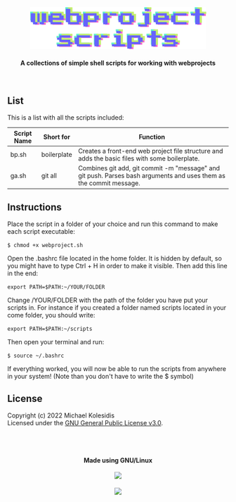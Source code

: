 <div align="center">
  <img src="./webproject-script-logo.png">
  <h4>A collections of simple shell scripts for working with webprojects</h4>
</div>
<br>



## List
This is a list with all the scripts included:


| Script Name | Short for     | Function |
|-------------|---------------|----------|
| bp.sh       | boilerplate   | Creates a front-end web project file structure and adds the basic files with some boilerplate. |
| ga.sh       | git all       | Combines git add, git commit -m "message" and git push. Parses bash arguments and uses them as the commit message. |



## Instructions

Place the script in a folder of your choice and run this command to make each script executable:
```
$ chmod +x webproject.sh
```

Open the .bashrc file located in the home folder. It is hidden by default, so you might have to type Ctrl + H in order to make it visible. Then add this line in the end:
```
export PATH=$PATH:~/YOUR/FOLDER
```

Change /YOUR/FOLDER with the path of the folder you have put your scripts in. For instance if you created a folder named scripts located in your come folder, you should write:
```
export PATH=$PATH:~/scripts
```

Then open your terminal and run:
```
$ source ~/.bashrc
```

If everything worked, you will now be able to run the scripts from anywhere in your system! (Note than you don't have to write the $ symbol)



## License

Copyright (c) 2022 Michael Kolesidis<br>
Licensed under the [GNU General Public License v3.0](https://github.com/michaelkolesidis/webproject-script/blob/main/LICENSE).

[//]: # (Free Software)
<div align="center">
  <br>
  <br>
  <h4>Made using GNU/Linux</h4>
  <a href="https://www.gnu.org/philosophy/free-sw.html"><img src="https://gnulinuxgreece.github.io/gnu_linux.svg" style="width: 180px;"></a>
</div>
<br>                                                                
<div align="center">
  <a href="https://endsoftwarepatents.org/innovating-without-patents"><img style="height: 90px;" src="https://static.fsf.org/nosvn/esp/logos/innovating-without-patents.svg"></a>
</div>
